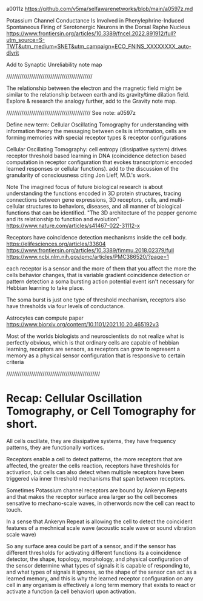 a0011z https://github.com/v5ma/selfawarenetworks/blob/main/a0597z.md

Potassium Channel Conductance Is Involved in Phenylephrine-Induced Spontaneous Firing of Serotonergic Neurons in the Dorsal Raphe Nucleus
https://www.frontiersin.org/articles/10.3389/fncel.2022.891912/full?utm_source=S-TWT&utm_medium=SNET&utm_campaign=ECO_FNINS_XXXXXXXX_auto-dlvrit

Add to Synaptic Unreliability note map

/////////////////////////////////////////////

The relationship between the electron and the magnetic field might be similar to the relationship between earth and its gravity/time dilation field. Explore & research the analogy further, add to the Gravity note map.

////////////////////////////////////////////
See note: a0597z 

Define new term: Cellular Oscillating Tomography 
for understanding with information theory the messaging between cells is information, cells are forming memories with special receptor types & receptor configurations

Cellular Oscillating Tomography: cell entropy (dissipative system) drives receptor threshold based learning in DNA (coincidence detection based computation in receptor configuration that evokes transcriptomic encoded learned responses or cellular functions).
add to the discussion of the granularity of consciousness citing Jon Lieff, M.D.'s work.

Note
The imagined focus of future biological research is about understanding the functions encoded in 3D protein structures, tracing connections between gene expressions, 3D receptors, cells, and multi-cellular structures to behaviors, diseases, and all manner of biological functions that can be identified.
"The 3D architecture of the pepper genome and its relationship to function and evolution"  https://www.nature.com/articles/s41467-022-31112-x

Receptors have coincidence detection mechanisms inside the cell body.
https://elifesciences.org/articles/33604
https://www.frontiersin.org/articles/10.3389/fimmu.2018.02379/full
https://www.ncbi.nlm.nih.gov/pmc/articles/PMC386520/?page=1

each receptor is a sensor and the more of them that you affect the more the cells behavior changes, that is variable gradient coincidence detection or pattern detection
a soma bursting action potential event isn't necessary for Hebbian learning to take place.

The soma burst is just one type of threshold mechanism, receptors also have thresholds via four levels of conductance.

Astrocytes can compute paper https://www.biorxiv.org/content/10.1101/2021.10.20.465192v3


Most of the worlds biologists and neuroscientists do not realize what is perfectly obvious, which is that ordinary cells are capable of hebbian learning, receptors are sensors, as receptors can grow to represent a memory as a physical sensor configuration that is responsive to certain criteria

/////////////////////////////////////////////////

# Recap: Cellular Oscillation Tomography, or Cell Tomography for short.

All cells oscillate, they are dissipative systems, they have frequency patterns, they are functionally vortices.

Receptors enable a cell to detect patterns, the more receptors that are affected, the greater the cells reaction, receptors have thresholds for activation, but cells can also detect when multiple receptors have been triggered via inner threshold mechanisms that span between receptors.

Sometimes Potassium channel receptors are bound by Ankeryn Repeats and that makes the receptor surface area larger so the cell becomes sensative to mechano-scale waves, in otherwords now the cell can react to touch.

In a sense that Ankeryn Repeat is allowing the cell to detect the coincident features of a mechnical scale wave (acoustic scale wave or sound vibration scale wave)

So any surface area could be part of a sensor, and if the sensor has different thresholds for activating different functions its a coincidence detector, the shape, topology, morphology, and physical configuration of the sensor determine what types of signals it is capable of responding to, and what types of signals it ignores, so the shape of the sensor can act as a learned memory, and this is why the learned receptor configuration on any cell in any organism is effectively a long term memory that exists to react or activate a function (a cell behavior) upon activation.
